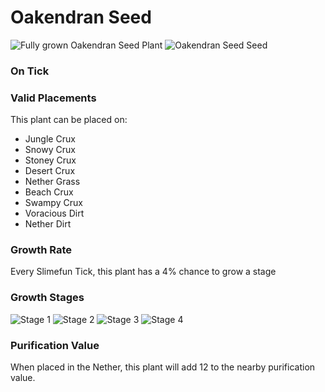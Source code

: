 # Oakendran Seed

![Fully grown Oakendran Seed Plant](https://mc-heads.net/head/688af28611e334a8afbe83490e1d6280a60b0ffe58c087104822d73a6b290cf0) ![Oakendran Seed Seed](https://mc-heads.net/head/db28b2cb42082d1cf1b31a26f9d3855c782d055482a43f675b42435152a95543)

### On Tick



### Valid Placements

This plant can be placed on:

- Jungle Crux
- Snowy Crux
- Stoney Crux
- Desert Crux
- Nether Grass
- Beach Crux
- Swampy Crux
- Voracious Dirt
- Nether Dirt


### Growth Rate

Every Slimefun Tick, this plant has a 4% chance to grow a stage

### Growth Stages

![Stage 1](https://mc-heads.net/head/768e05e07ff69c786e1a13809e7ced0ea659bf80b54e38ffdb498378e6f5e487) ![Stage 2](https://mc-heads.net/head/dc51b388a40ccaf00d40f454709085064953ae5bc42a46149ceaf41976cedc53) ![Stage 3](https://mc-heads.net/head/6f25ea870a03f6ac0fc3692705bf85e1d24ff43dd3e050bf5a52d8529db9fcd8) ![Stage 4](https://mc-heads.net/head/15531c663391ffb55bb257c2f53c5bc17b78d2695e516eda67971b5145c96393)

### Purification Value

When placed in the Nether, this plant will add 12 to the nearby purification value.